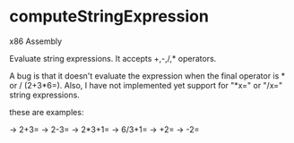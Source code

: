 # computeStringExpression
x86 Assembly

Evaluate string expressions. 
It accepts +,-,/,* operators. 

A bug is that it doesn't evaluate the expression when the final operator is * or / (2+3*6=).
Also, I have not implemented yet support for "*x=" or "/x=" string expressions.


  these are examples:

  -> 2+3=
  -> 2-3=
  -> 2*3+1=
  -> 6/3+1=
  -> +2=
  -> -2=

